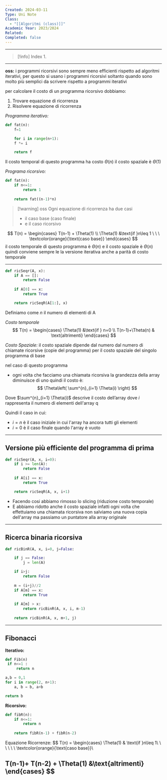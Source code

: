 ```yaml
---
Created: 2024-03-11
Type: Uni Note
Class:
  - "[[Algoritmi (class)]]"
Academic Year: 2023/2024
Related: 
Completed: false
---
```

---

>[!info] Index
>1. 

---
**oss:** i programmi ricorsivi sono sempre meno efficienti rispetto ad algoritmi iterativi, per questo si usano i programmi ricorsivi soltanto quando sono molto più semplici da scrivere rispetto a programmi iterativi

per calcolare il costo di un programma ricorsivo dobbiamo:
1. Trovare equazione di ricorrenza
2. Risolvere equazione di ricorrenza

*Programma iterativo:*
```python
def fat(n):
	f=1

	for i in range(n+1):
	f *= i

	return f
```

Il costo temporal di questo programma ha costo $\Theta(n)$ il costo spaziale è $\Theta(1)$

*Programa ricorsivo:*

```python
def fat(n):
	if n<=1:
		return 1
	
	return fat((n-1)*n)
```

>[!warning] oss
>Ogni equazione di ricorrenza ha due casi
>- il caso base (caso finale)
>- e il caso ricorsivo 

$$
T(n) = \begin{cases}
T(n-1) + \Theta(1) \\
\Theta(1) &\text{if }n\leq 1 \ \ \ \textcolor{orange}{\text{caso base}}
\end{cases}
$$
il costo temporale di questo programma è $\Theta(n)$ e il costo spaziale è $\Theta(n)$
quindi conviene sempre le la versione iterativa anche a parità di costo temporale



---
```python
def ricSeqr(A, x):
	if A == []:
		return False
	
	if A[0] == x:
		return True

	return ricSeqR(A[1:], x)
```

Definiamo come $n$ il numero di elementi di A

*Costo temporale*
$$
T(n) = \begin{cases}
\Theta(1) &\text{if } n=0 \\
T(n-1)+\Theta(n) & \text{altrimenti}
\end{cases}
$$

*Costo Spaziale:*
il costo spaziale dipende dal numero dal numero di chiamate ricorsive (copie del programma) per il costo spaziale del singolo programma di base

nel caso di questo programma
- ogni volta che facciamo una chiamata ricorsiva la grandezza della array diminuisce di uno quindi il costo è:
$$
\Theta\left( \sum^{n}_{i=1} \Theta(i) \right)
$$

Dove $\sum^{n}_{i=1} \Theta(i)$ descrive il costo dell’array dove $i$ rappresenta il numero di elementi dell'array q

Quindi il caso in cui:
- $i=n$ è il caso iniziale in cui l'array ha ancora tutti gli elementi  
- $i=0$ è il caso finale quando l'array è vuoto

---
## Versione più efficiente del programma di prima

```python
def ricSeqr(A, x, i=0):
	if i >= len(A):
		return False
	
	if A[i] == x:
		return True

	return ricSeqR(A, x, i+1)
```

- Facendo cosi abbiamo rimosso lo slicing (riduzione costo temporale)
- E abbiamo ridotto anche il costo spaziale infatti ogni volta che effettuiamo una chiamata ricorsiva non salviamo  una nuova copia dell'array ma passiamo un puntatore alla array originale

---
## Ricerca binaria ricorsiva

```python
def ricBinR(A, x, i=0, j=False:

	if j == False:
		j = len(A)

	if i>j:
		return False
		
	m = (i+j)//2
	if A[m] == x:
		return True
	
	if A[m] > x:
		return ricBinR(A, x, i, m-1)
	
	return ricBinR(A, x, m+1, j)
```

---
## Fibonacci
**Iterativo:**

```python
def Fib(n)
 if n<=1 :
	 return n

a,b = 0,1
for i in range(2, n+1):
	a, b = b, a+b

return b

```

**Ricorsivo:**

```python
def fibR(n):
	if n<=1:
		return n
	
	return fibR(n-1) + fibR(n-2)
```

Equazione Ricorrenze:
$$
T(n) = \begin{cases} 
\Theta(1) & \text{if }n\leq 1\ \ \ \ \ \  \textcolor{orange}{\text{caso base}}\\

T(n-1)+ T(n-2) + \Theta(1) &\text{altrimenti}
\end{cases}
$$
---
